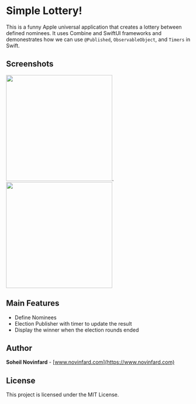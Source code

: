 # Simple Lottery!
This is a funny Apple universal application that creates a lottery between defined nominees. It uses Combine and SwiftUI frameworks and demonestrates how we can use `@Published`,  `ObservableObject`, and `Timers` in Swift.

## Screenshots
<img src="https://raw.githubusercontent.com/novinfard/SimpleLottery/main/Demo%20Images/demo-1.png" width="290">.<img src="https://raw.githubusercontent.com/novinfard/SimpleLottery/main/Demo%20Images/demo-2.png" width="290">

## Main Features
- Define Nominees
- Election Publisher with timer to update the result
- Display the winner when the election rounds ended

## Author
**Soheil Novinfard** - [www.novinfard.com](https://www.novinfard.com)

## License
This project is licensed under the MIT License.
